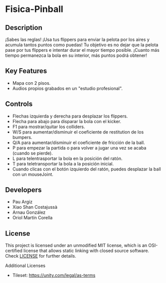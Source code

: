 # Fisica-Pinball

## Description

¡Sabes las reglas! ¡Usa tus flippers para enviar la pelota por los aires y acumula tantos puntos como puedas!
Tu objetivo es no dejar que la pelota pase por tus flippers e intentar durar el mayor tiempo posible. ¡Cuanto más tiempo permanezca la bola en su interior, más puntos podrá obtener!

## Key Features

 - Mapa con 2 pisos.
 - Audios propios grabados en un "estudio profesional".
 
## Controls

 - Flechas izquierda y derecha para desplazar los flippers.
 - Flecha para abajo para disparar la bola con el kicker.
 - F1 para mostrar/quitar los colliders.
 - W/S para aumentar/disminuir el coeficiente de restitution de los bumpers.
 - Q/A para aumentar/disminuir el coeficiente de fricción de la ball.
 - P para empezar la partida o para volver a jugar una vez se acaba (cuando se pierde).
 - L para telentrasportar la bola en la posición del ratón.
 - T para teletransportar la bola a la posición inicial.
 - Cuando clicas con el botón izquierdo del ratón, puedes desplazar la ball con un mouseJoint.

## Developers
 - Pau Argiz
 - Xiao Shan Costajussà
 - Arnau González 
 - Oriol Martín Corella

## License

This project is licensed under an unmodified MIT license, which is an OSI-certified license that allows static linking with closed source software. Check [LICENSE](LICENSE) for further details.

Additional Licenses
- Tileset: https://unity.com/legal/as-terms
